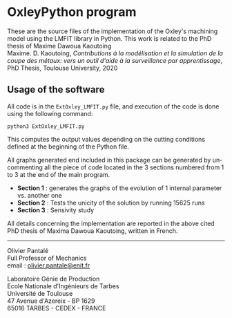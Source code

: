 # OxleyPython program
These are the source files of the implementation of the Oxley's machining model using the LMFIT library in Python. This work is related to the PhD thesis of Maxime Dawoua Kaoutoing  
Maxime. D. Kaoutoing, *Contributions à la modélisation et la simulation de la coupe des métaux: vers un outil d'aide à la surveillance par apprentissage*, PhD Thesis, Toulouse University, 2020

## Usage of the software

All code is in the `ExtOxley_LMFIT.py` file, and execution of the code is done using the following command:

	python3 ExtOxley_LMFIT.py

This computes the output values depending on the cutting conditions defined at the beginning of the Python file.

All graphs generated end included in this package can be generated by un-commenting all the piece of code located in the 3 sections numbered from 1 to 3 at the end of the main program.

* **Section 1** : generates the graphs of the evolution of 1 internal parameter vs. another one
* **Section 2** : Tests the unicity of the solution by running 15625 runs
* **Section 3** : Sensivity study

All details concerning the implementation are reported in the above cited PhD thesis of Maxima Dawoua Kaoutoing, written in French.
***
Olivier Pantalé  
Full Professor of Mechanics  
email : olivier.pantale@enit.fr

Laboratoire Génie de Production  
Ecole Nationale d'Ingénieurs de Tarbes  
Université de Toulouse  
47 Avenue d'Azereix - BP 1629  
65016 TARBES - CEDEX - FRANCE